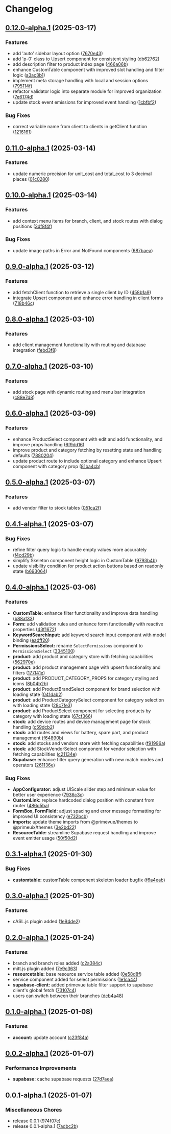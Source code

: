 # Changelog

## [0.12.0-alpha.1](https://github.com/EchoChart/echochart/compare/echochart-app-v0.11.0-alpha.1...echochart-app-v0.12.0-alpha.1) (2025-03-17)


### Features

* add 'auto' sidebar layout option ([7670e43](https://github.com/EchoChart/echochart/commit/7670e43d8e96234241939612349ec0fa4162a118))
* add 'p-0' class to Upsert component for consistent styling ([db62762](https://github.com/EchoChart/echochart/commit/db62762db9ef50fa3d360b6089cc76d34e0dc19d))
* add description filter to product index page ([466a06b](https://github.com/EchoChart/echochart/commit/466a06bdd738324364a5edf825268e173a0221ca))
* enhance CustomTable component with improved slot handling and filter logic ([a3ac3b1](https://github.com/EchoChart/echochart/commit/a3ac3b1b5e7a6bf9646328e12996a320f268d21a))
* implement meta storage handling with local and session options ([795114f](https://github.com/EchoChart/echochart/commit/795114f64bc6fe63728adbde11add69f1fed8ccb))
* refactor validator logic into separate module for improved organization ([7e6174d](https://github.com/EchoChart/echochart/commit/7e6174ddb420c579d0186fca527cebc0ed7d142c))
* update stock event emissions for improved event handling ([1cbfbf2](https://github.com/EchoChart/echochart/commit/1cbfbf237753ce9dc20fae26d0de31b483dd1ef1))


### Bug Fixes

* correct variable name from client to clients in getClient function ([1216161](https://github.com/EchoChart/echochart/commit/121616183fce8f0dd44f1c928cce3bfab53ab6d3))

## [0.11.0-alpha.1](https://github.com/EchoChart/echochart/compare/echochart-app-v0.10.0-alpha.1...echochart-app-v0.11.0-alpha.1) (2025-03-14)


### Features

* update numeric precision for unit_cost and total_cost to 3 decimal places ([01c0280](https://github.com/EchoChart/echochart/commit/01c028000a2c797621ead39ffd3e6f44c041068b))

## [0.10.0-alpha.1](https://github.com/EchoChart/echochart/compare/echochart-app-v0.9.0-alpha.1...echochart-app-v0.10.0-alpha.1) (2025-03-14)


### Features

* add context menu items for branch, client, and stock routes with dialog positions ([3df8f4f](https://github.com/EchoChart/echochart/commit/3df8f4fe3a0fa104836371827f67724ea0a7be0a))


### Bug Fixes

* update image paths in Error and NotFound components ([687baea](https://github.com/EchoChart/echochart/commit/687baea61e15270f9d37c9033b519538bbdf2a1b))

## [0.9.0-alpha.1](https://github.com/EchoChart/echochart/compare/echochart-app-v0.8.0-alpha.1...echochart-app-v0.9.0-alpha.1) (2025-03-12)


### Features

* add fetchClient function to retrieve a single client by ID ([458b1a9](https://github.com/EchoChart/echochart/commit/458b1a9ac3e95cd1857039819cc969ca6c4ba241))
* integrate Upsert component and enhance error handling in client forms ([718b46c](https://github.com/EchoChart/echochart/commit/718b46c09169000e3492c317b848e5602b295bc4))

## [0.8.0-alpha.1](https://github.com/EchoChart/echochart/compare/echochart-app-v0.7.0-alpha.1...echochart-app-v0.8.0-alpha.1) (2025-03-10)


### Features

* add client management functionality with routing and database integration ([febd3f8](https://github.com/EchoChart/echochart/commit/febd3f84cbfbc5bba66f2a8cf1d00937b3919651))

## [0.7.0-alpha.1](https://github.com/EchoChart/echochart/compare/echochart-app-v0.6.0-alpha.1...echochart-app-v0.7.0-alpha.1) (2025-03-10)


### Features

* add stock page with dynamic routing and menu bar integration ([c88e7d8](https://github.com/EchoChart/echochart/commit/c88e7d8d3751460c1d79430f84198aec8a61d7a4))

## [0.6.0-alpha.1](https://github.com/EchoChart/echochart/compare/echochart-app-v0.5.0-alpha.1...echochart-app-v0.6.0-alpha.1) (2025-03-09)


### Features

* enhance ProductSelect component with edit and add functionality, and improve props handling ([6f9dd16](https://github.com/EchoChart/echochart/commit/6f9dd16ff2a3d0807ce4c949fe1af2bf29d0c4c6))
* improve product and category fetching by resetting state and handling defaults ([7880204](https://github.com/EchoChart/echochart/commit/7880204a6e53bd42c214215a638ba77eb276369b))
* update product route to include optional category and enhance Upsert component with category prop ([81ba4cb](https://github.com/EchoChart/echochart/commit/81ba4cbc06d6570039041435f6e348a7827b44c8))

## [0.5.0-alpha.1](https://github.com/EchoChart/echochart/compare/echochart-app-v0.4.1-alpha.1...echochart-app-v0.5.0-alpha.1) (2025-03-07)


### Features

* add vendor filter to stock tables ([051ca2f](https://github.com/EchoChart/echochart/commit/051ca2fb88b819e26df62b754a0cee271fe82303))

## [0.4.1-alpha.1](https://github.com/EchoChart/echochart/compare/echochart-app-v0.4.0-alpha.1...echochart-app-v0.4.1-alpha.1) (2025-03-07)


### Bug Fixes

* refine filter query logic to handle empty values more accurately ([f4cd29b](https://github.com/EchoChart/echochart/commit/f4cd29b64121e6434099a5f639a5dd2f0f8e26c7))
* simplify Skeleton component height logic in CustomTable ([9793b4b](https://github.com/EchoChart/echochart/commit/9793b4b3dc0b8363a74d448daa1dd5a6d2c0699e))
* update visibility condition for product action buttons based on readonly state ([b693064](https://github.com/EchoChart/echochart/commit/b693064366381574a72eda9c04adf0ce57d65858))

## [0.4.0-alpha.1](https://github.com/EchoChart/echochart/compare/echochart-app-v0.3.1-alpha.1...echochart-app-v0.4.0-alpha.1) (2025-03-06)


### Features

* **CustomTable:** enhance filter functionality and improve data handling ([b88af33](https://github.com/EchoChart/echochart/commit/b88af33312a37ee99a478ac5796e8e5ab062c6cd))
* **Form:** add validation rules and enhance form functionality with reactive properties ([43f1672](https://github.com/EchoChart/echochart/commit/43f1672ea7cca009c6d850d2dfc60de0f0883428))
* **KeywordSearchInput:** add keyword search input component with model binding ([eadff20](https://github.com/EchoChart/echochart/commit/eadff2075ca523f73384a03a52abf29912a5ad33))
* **PermissionsSelect:** rename `SelectPermissions` component to `PermissionsSelect` ([3345100](https://github.com/EchoChart/echochart/commit/3345100f0e27fe2508e4a325299ecc85c5cd0e10))
* **product:** add product and category store with fetching capabilities ([562970e](https://github.com/EchoChart/echochart/commit/562970e41f8e777f29aec432635e36815a5c0cba))
* **product:** add product management page with upsert functionality and filters ([177f41e](https://github.com/EchoChart/echochart/commit/177f41ec4ed8245917d9206c6137f82e06bd874a))
* **product:** add PRODUCT_CATEGORY_PROPS for category styling and icons ([8b04b2b](https://github.com/EchoChart/echochart/commit/8b04b2b0b0a5be5ea9c9eab56da8412fdffba2a2))
* **product:** add ProductBrandSelect component for brand selection with loading state ([041dab2](https://github.com/EchoChart/echochart/commit/041dab2e2f65ee0942abe5d3701629b5123f0bc1))
* **product:** add ProductCategorySelect component for category selection with loading state ([28c7fe3](https://github.com/EchoChart/echochart/commit/28c7fe383c94b5dc9660a90dbd667f3e6e0b461e))
* **product:** add ProductSelect component for selecting products by category with loading state ([67cf366](https://github.com/EchoChart/echochart/commit/67cf366ba5a116cdbd1c2d28c4cea7a8913b7e8a))
* **stock:** add device routes and device management page for stock handling ([c59dcb2](https://github.com/EchoChart/echochart/commit/c59dcb234e7546a000550ea4d31640ff3a63a217))
* **stock:** add routes and views for battery, spare part, and product management ([f64890b](https://github.com/EchoChart/echochart/commit/f64890b1ee77622fb526350f0ac509b3a2f03ef6))
* **stock:** add stocks and vendors store with fetching capabilities ([f91996a](https://github.com/EchoChart/echochart/commit/f91996a7985023e8efc61c125baf54557bec7e8a))
* **stock:** add StockVendorSelect component for vendor selection with fetching capabilities ([c21134e](https://github.com/EchoChart/echochart/commit/c21134e5ae76ad6c94f78ec8e6135dbe0ed08f90))
* **Supabase:** enhance filter query generation with new match modes and operators ([261136e](https://github.com/EchoChart/echochart/commit/261136eab3f790384591b16b881a7f989615fa61))


### Bug Fixes

* **AppConfigurator:** adjust UIScale slider step and minimum value for better user experience ([7936c3c](https://github.com/EchoChart/echochart/commit/7936c3c15108fc3b2fc4255396d1badd6efff6b4))
* **CustomLink:** replace hardcoded dialog position with constant from router ([486d5ba](https://github.com/EchoChart/echochart/commit/486d5ba45bbf4e58dc8ffcccad365c97351d4e0c))
* **FormBox, FormField:** adjust spacing and error message formatting for improved UI consistency ([e732bcb](https://github.com/EchoChart/echochart/commit/e732bcb09fd04bb00c6fb1baa8128ba1f127bd29))
* **imports:** update theme imports from @primevue/themes to @primeuix/themes ([3e2bd22](https://github.com/EchoChart/echochart/commit/3e2bd224299dd1442d10896eccea069fe7a321fd))
* **ResourceTable:** streamline Supabase request handling and improve event emitter usage ([50f50d2](https://github.com/EchoChart/echochart/commit/50f50d296126705926475fde4d39f2bcd8606b56))

## [0.3.1-alpha.1](https://github.com/EchoChart/echochart/compare/echochart-app-v0.3.0-alpha.1...echochart-app-v0.3.1-alpha.1) (2025-01-30)


### Bug Fixes

* **customtable:** customTable component skeleton loader bugfix ([f6a4eab](https://github.com/EchoChart/echochart/commit/f6a4eab3bb7a0c8f0d1d9ac8ff76524968b5bf97))

## [0.3.0-alpha.1](https://github.com/EchoChart/echochart/compare/echochart-app-v0.2.0-alpha.1...echochart-app-v0.3.0-alpha.1) (2025-01-30)


### Features

* cASL.js plugin added ([1e94de2](https://github.com/EchoChart/echochart/commit/1e94de20bee7f048cc0dad6f659cfa1382f4a4df))

## [0.2.0-alpha.1](https://github.com/EchoChart/echochart/compare/echochart-app-v0.1.0-alpha.1...echochart-app-v0.2.0-alpha.1) (2025-01-24)


### Features

* branch and branch roles added ([c2a384c](https://github.com/EchoChart/echochart/commit/c2a384c202a0552c3239fce0b5a2be83dff60621))
* mitt.js plugin added ([7e9c363](https://github.com/EchoChart/echochart/commit/7e9c36386ca6244533e813ca07c24619faa3597d))
* **resourcetable:** base resource service table added ([0e58d8f](https://github.com/EchoChart/echochart/commit/0e58d8f7730cbdc5b524193bd7b55e0d679b6dfa))
* service component added for select permissions ([1e1ca44](https://github.com/EchoChart/echochart/commit/1e1ca44211b4f16b9777db6194a42fffa1545116))
* **supabase-client:** added primevue table filter support to supabase client's global fetch ([73107c4](https://github.com/EchoChart/echochart/commit/73107c4ea76ecd46201c0022d65e5420f781720c))
* users can switch between their branches ([dcb4a48](https://github.com/EchoChart/echochart/commit/dcb4a489407436c32cc650ac93a73db698f5010b))

## [0.1.0-alpha.1](https://github.com/EchoChart/echochart/compare/echochart-app-v0.0.2-alpha.1...echochart-app-v0.1.0-alpha.1) (2025-01-08)


### Features

* **account:** update account ([c23f84a](https://github.com/EchoChart/echochart/commit/c23f84a790c03cb35d6241b668bb57d9f02737b7))

## [0.0.2-alpha.1](https://github.com/EchoChart/echochart/compare/echochart-app-v0.0.1-alpha.1...echochart-app-v0.0.2-alpha.1) (2025-01-07)


### Performance Improvements

* **supabase:** cache supabase requests ([27d7aea](https://github.com/EchoChart/echochart/commit/27d7aea33f8fd8aa0156ef4791e7b4a4521fc42b))

## 0.0.1-alpha.1 (2025-01-07)


### Miscellaneous Chores

* release 0.0.1 ([974f07e](https://github.com/EchoChart/echochart/commit/974f07e750591bff3d27bbdd8d74b7d265683304))
* release 0.0.1-alpha.1 ([7adbc2b](https://github.com/EchoChart/echochart/commit/7adbc2bfa4437a6f750bb9ed33809ee06c470ae6))
